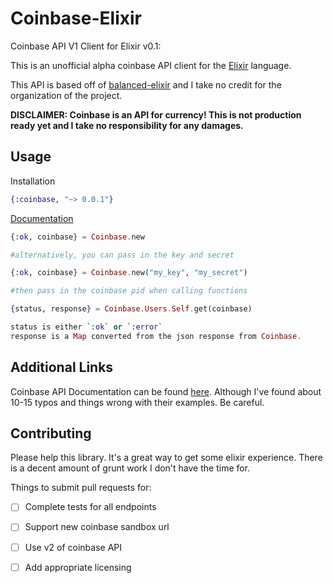 # Coinbase-Elixir

Coinbase API V1 Client for Elixir v0.1:

This is an unofficial alpha coinbase API client for the [Elixir](http://elixir-lang.org/) language. 

This API is based off of [balanced-elixir](https://github.com/bryanjos/balanced-elixir) and I take no credit for the organization of the project. 

**DISCLAIMER: Coinbase is an API for currency! This is not production ready yet and I take no responsibility for any damages.**

## Usage
Installation
```elixir
{:coinbase, "~> 0.0.1"}
```

[Documentation](http://hexdocs.pm/coinbase/)

```elixir
{:ok, coinbase} = Coinbase.new

#alternatively, you can pass in the key and secret

{:ok, coinbase} = Coinbase.new("my_key", "my_secret")

#then pass in the coinbase pid when calling functions

{status, response} = Coinbase.Users.Self.get(coinbase)

status is either `:ok` or `:error`
response is a Map converted from the json response from Coinbase.
```

## Additional Links
Coinbase API Documentation can be found [here](https://developers.coinbase.com/api/v1). Although I've found about 10-15 typos and things wrong with their examples. Be careful.

## Contributing
Please help this library. It's a great way to get some elixir experience. There is a decent amount of grunt work I don't have the time for.

Things to submit pull requests for:
- [ ] Complete tests for all endpoints
- [ ] Support new coinbase sandbox url 
- [ ] Use v2 of coinbase API
- [ ] Add appropriate licensing

